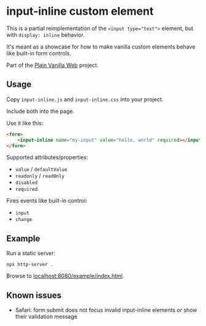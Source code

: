 # input-inline custom element

This is a partial reimplementation of the `<input type="text">` element, but with `display: inline` behavior.

It's meant as a showcase for how to make vanilla custom elements behave like built-in form controls.

Part of the [Plain Vanilla Web](https://plainvanillaweb.com) project.

## Usage

Copy `input-inline.js` and `input-inline.css` into your project.

Include both into the page.

Use it like this:

```html
<form>
    <input-inline name="my-input" value="hello, world" required></input-inline>
</form>
```

Supported attributes/properties:
- `value` / `defaultValue`
- `readonly` / `readOnly`
- `disabled`
- `required`

Fires events like built-in control:
- `input`
- `change`

## Example

Run a static server:

`npx http-server .`

Browse to [localhost:8080/example/index.html](example/index.html).

## Known issues

- Safari: form submit does not focus invalid input-inline elements or show their validation message
